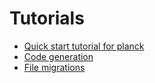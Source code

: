 # Tutorials

- [Quick start tutorial for planck](quick-start-planck.md)
- [Code generation](code-generation.md)
- [File migrations](database-migrations-from-file.md)
